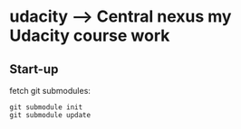 # udacity --> Central nexus my Udacity course work
## Start-up
fetch git submodules:
```
git submodule init
git submodule update
```
